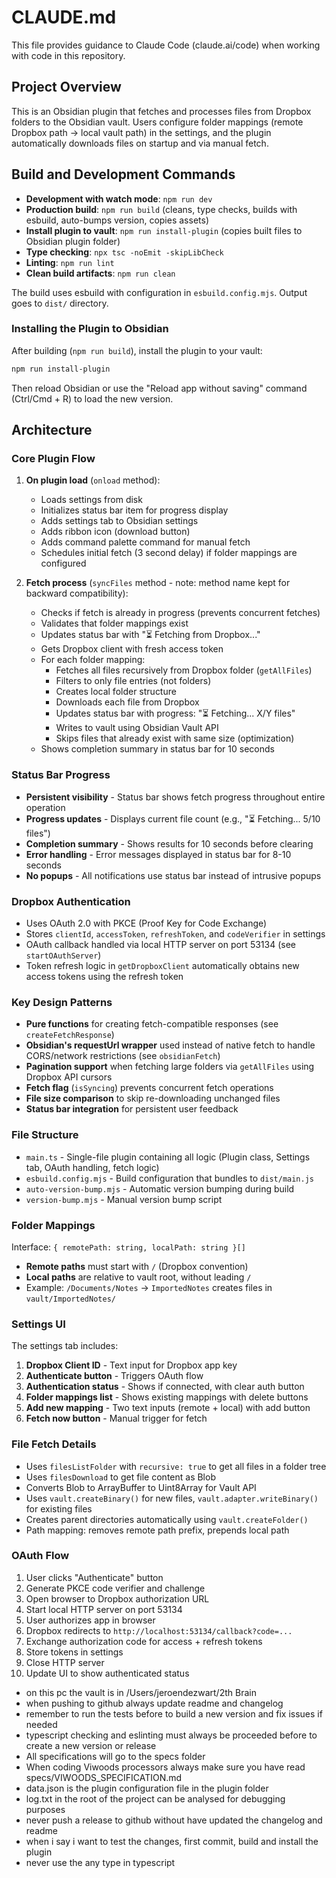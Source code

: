 # CLAUDE.md

This file provides guidance to Claude Code (claude.ai/code) when working with code in this repository.

## Project Overview

This is an Obsidian plugin that fetches and processes files from Dropbox folders to the Obsidian vault. Users configure folder mappings (remote Dropbox path → local vault path) in the settings, and the plugin automatically downloads files on startup and via manual fetch.

## Build and Development Commands

- **Development with watch mode**: `npm run dev`
- **Production build**: `npm run build` (cleans, type checks, builds with esbuild, auto-bumps version, copies assets)
- **Install plugin to vault**: `npm run install-plugin` (copies built files to Obsidian plugin folder)
- **Type checking**: `npx tsc -noEmit -skipLibCheck`
- **Linting**: `npm run lint`
- **Clean build artifacts**: `npm run clean`

The build uses esbuild with configuration in `esbuild.config.mjs`. Output goes to `dist/` directory.

### Installing the Plugin to Obsidian

After building (`npm run build`), install the plugin to your vault:

```bash
npm run install-plugin
```

Then reload Obsidian or use the "Reload app without saving" command (Ctrl/Cmd + R) to load the new version.

## Architecture

### Core Plugin Flow

1. **On plugin load** (`onload` method):
   - Loads settings from disk
   - Initializes status bar item for progress display
   - Adds settings tab to Obsidian settings
   - Adds ribbon icon (download button)
   - Adds command palette command for manual fetch
   - Schedules initial fetch (3 second delay) if folder mappings are configured

2. **Fetch process** (`syncFiles` method - note: method name kept for backward compatibility):
   - Checks if fetch is already in progress (prevents concurrent fetches)
   - Validates that folder mappings exist
   - Updates status bar with "⏳ Fetching from Dropbox..."
   - Gets Dropbox client with fresh access token
   - For each folder mapping:
     - Fetches all files recursively from Dropbox folder (`getAllFiles`)
     - Filters to only file entries (not folders)
     - Creates local folder structure
     - Downloads each file from Dropbox
     - Updates status bar with progress: "⏳ Fetching... X/Y files"
     - Writes to vault using Obsidian Vault API
     - Skips files that already exist with same size (optimization)
   - Shows completion summary in status bar for 10 seconds

### Status Bar Progress

- **Persistent visibility** - Status bar shows fetch progress throughout entire operation
- **Progress updates** - Displays current file count (e.g., "⏳ Fetching... 5/10 files")
- **Completion summary** - Shows results for 10 seconds before clearing
- **Error handling** - Error messages displayed in status bar for 8-10 seconds
- **No popups** - All notifications use status bar instead of intrusive popups

### Dropbox Authentication

- Uses OAuth 2.0 with PKCE (Proof Key for Code Exchange)
- Stores `clientId`, `accessToken`, `refreshToken`, and `codeVerifier` in settings
- OAuth callback handled via local HTTP server on port 53134 (see `startOAuthServer`)
- Token refresh logic in `getDropboxClient` automatically obtains new access tokens using the refresh token

### Key Design Patterns

- **Pure functions** for creating fetch-compatible responses (see `createFetchResponse`)
- **Obsidian's requestUrl wrapper** used instead of native fetch to handle CORS/network restrictions (see `obsidianFetch`)
- **Pagination support** when fetching large folders via `getAllFiles` using Dropbox API cursors
- **Fetch flag** (`isSyncing`) prevents concurrent fetch operations
- **File size comparison** to skip re-downloading unchanged files
- **Status bar integration** for persistent user feedback

### File Structure

- `main.ts` - Single-file plugin containing all logic (Plugin class, Settings tab, OAuth handling, fetch logic)
- `esbuild.config.mjs` - Build configuration that bundles to `dist/main.js`
- `auto-version-bump.mjs` - Automatic version bumping during build
- `version-bump.mjs` - Manual version bump script

### Folder Mappings

Interface: `{ remotePath: string, localPath: string }[]`

- **Remote paths** must start with `/` (Dropbox convention)
- **Local paths** are relative to vault root, without leading `/`
- Example: `/Documents/Notes` → `ImportedNotes` creates files in `vault/ImportedNotes/`

### Settings UI

The settings tab includes:
1. **Dropbox Client ID** - Text input for Dropbox app key
2. **Authenticate button** - Triggers OAuth flow
3. **Authentication status** - Shows if connected, with clear auth button
4. **Folder mappings list** - Shows existing mappings with delete buttons
5. **Add new mapping** - Two text inputs (remote + local) with add button
6. **Fetch now button** - Manual trigger for fetch

### File Fetch Details

- Uses `filesListFolder` with `recursive: true` to get all files in a folder tree
- Uses `filesDownload` to get file content as Blob
- Converts Blob to ArrayBuffer to Uint8Array for Vault API
- Uses `vault.createBinary()` for new files, `vault.adapter.writeBinary()` for existing files
- Creates parent directories automatically using `vault.createFolder()`
- Path mapping: removes remote path prefix, prepends local path

### OAuth Flow

1. User clicks "Authenticate" button
2. Generate PKCE code verifier and challenge
3. Open browser to Dropbox authorization URL
4. Start local HTTP server on port 53134
5. User authorizes app in browser
6. Dropbox redirects to `http://localhost:53134/callback?code=...`
7. Exchange authorization code for access + refresh tokens
8. Store tokens in settings
9. Close HTTP server
10. Update UI to show authenticated status
- on this pc the vault is in /Users/jeroendezwart/2th Brain
- when pushing to github always update readme and changelog
- remember to run the tests before to build a new version and fix issues if needed
- typescript checking and eslinting must always be proceeded before to create a new version or release
- All specifications will go to the specs folder
- When coding Viwoods processors always make sure you have read specs/VIWOODS_SPECIFICATION.md
- data.json is the plugin configuration file in the plugin folder
- log.txt in the root of the project can be analysed for debugging purposes
- never push a release to github without have updated the changelog and readme
- when i say i want to test the changes, first commit, build and install the plugin
- never use the any type in typescript